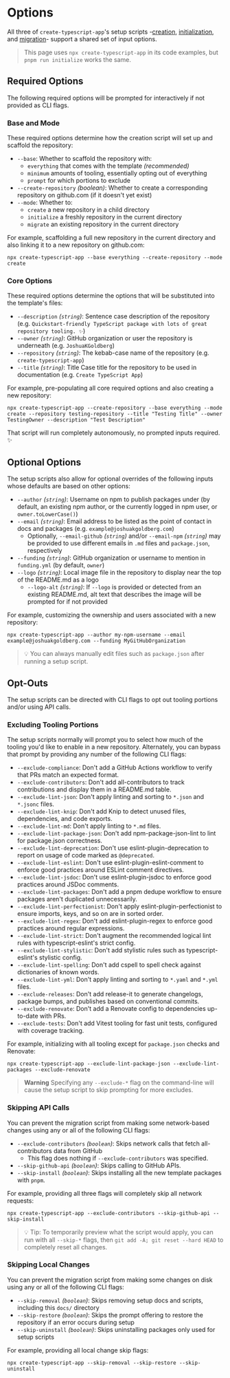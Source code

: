 # Options

All three of `create-typescript-app`'s setup scripts -[creation](./Creation.md), [initialization](./Initialization.md), and [migration](./Migration.md)- support a shared set of input options.

> This page uses `npx create-typescript-app` in its code examples, but `pnpm run initialize` works the same.

## Required Options

The following required options will be prompted for interactively if not provided as CLI flags.

### Base and Mode

These required options determine how the creation script will set up and scaffold the repository:

- `--base`: Whether to scaffold the repository with:
  - `everything` that comes with the template _(recommended)_
  - `minimum` amounts of tooling, essentially opting out of everything
  - `prompt` for which portions to exclude
- `--create-repository` _(boolean)_: Whether to create a corresponding repository on github.com (if it doesn't yet exist)
- `--mode`: Whether to:
  - `create` a new repository in a child directory
  - `initialize` a freshly repository in the current directory
  - `migrate` an existing repository in the current directory

For example, scaffolding a full new repository in the current directory and also linking it to a new repository on github.com:

```shell
npx create-typescript-app --base everything --create-repository --mode create
```

### Core Options

These required options determine the options that will be substituted into the template's files:

- `--description` _(`string`)_: Sentence case description of the repository (e.g. `Quickstart-friendly TypeScript package with lots of great repository tooling. ✨`)
- `--owner` _(`string`)_: GitHub organization or user the repository is underneath (e.g. `JoshuaKGoldberg`)
- `--repository` _(`string`)_: The kebab-case name of the repository (e.g. `create-typescript-app`)
- `--title` _(`string`)_: Title Case title for the repository to be used in documentation (e.g. `Create TypeScript App`)

For example, pre-populating all core required options and also creating a new repository:

```shell
npx create-typescript-app --create-repository --base everything --mode create --repository testing-repository --title "Testing Title" --owner TestingOwner --description "Test Description"
```

That script will run completely autonomously, no prompted inputs required. ✨

## Optional Options

The setup scripts also allow for optional overrides of the following inputs whose defaults are based on other options:

- `--author` _(`string`)_: Username on npm to publish packages under (by default, an existing npm author, or the currently logged in npm user, or `owner.toLowerCase()`)
- `--email` _(`string`)_: Email address to be listed as the point of contact in docs and packages (e.g. `example@joshuakgoldberg.com`)
  - Optionally, `--email-github` _(`string`)_ and/or `--email-npm` _(`string`)_ may be provided to use different emails in `.md` files and `package.json`, respectively
- `--funding` _(`string`)_: GitHub organization or username to mention in `funding.yml` (by default, `owner`)
- `--logo` _(`string`)_: Local image file in the repository to display near the top of the README.md as a logo
  - `--logo-alt` _(`string`)_: If `--logo` is provided or detected from an existing README.md, alt text that describes the image will be prompted for if not provided

For example, customizing the ownership and users associated with a new repository:

```shell
npx create-typescript-app --author my-npm-username --email example@joshuakgoldberg.com --funding MyGitHubOrganization
```

> 💡 You can always manually edit files such as `package.json` after running a setup script.

## Opt-Outs

The setup scripts can be directed with CLI flags to opt out tooling portions and/or using API calls.

### Excluding Tooling Portions

The setup scripts normally will prompt you to select how much of the tooling you'd like to enable in a new repository.
Alternately, you can bypass that prompt by providing any number of the following CLI flags:

- `--exclude-compliance`: Don't add a GitHub Actions workflow to verify that PRs match an expected format.
- `--exclude-contributors`: Don't add all-contributors to track contributions and display them in a README.md table.
- `--exclude-lint-json`: Don't apply linting and sorting to `*.json` and `*.jsonc` files.
- `--exclude-lint-knip`: Don't add Knip to detect unused files, dependencies, and code exports.
- `--exclude-lint-md`: Don't apply linting to `*.md` files.
- `--exclude-lint-package-json`: Don't add npm-package-json-lint to lint for package.json correctness.
- `--exclude-lint-deprecation`: Don't use eslint-plugin-deprecation to report on usage of code marked as `@deprecated`.
- `--exclude-lint-eslint`: Don't use eslint-plugin-eslint-comment to enforce good practices around ESLint comment directives.
- `--exclude-lint-jsdoc`: Don't use eslint-plugin-jsdoc to enforce good practices around JSDoc comments.
- `--exclude-lint-packages`: Don't add a pnpm dedupe workflow to ensure packages aren't duplicated unnecessarily.
- `--exclude-lint-perfectionist`: Don't apply eslint-plugin-perfectionist to ensure imports, keys, and so on are in sorted order.
- `--exclude-lint-regex`: Don't add eslint-plugin-regex to enforce good practices around regular expressions.
- `--exclude-lint-strict`: Don't augment the recommended logical lint rules with typescript-eslint's strict config.
- `--exclude-lint-stylistic`: Don't add stylistic rules such as typescript-eslint's stylistic config.
- `--exclude-lint-spelling`: Don't add cspell to spell check against dictionaries of known words.
- `--exclude-lint-yml`: Don't apply linting and sorting to `*.yaml` and `*.yml` files.
- `--exclude-releases`: Don't add release-it to generate changelogs, package bumps, and publishes based on conventional commits.
- `--exclude-renovate`: Don't add a Renovate config to dependencies up-to-date with PRs.
- `--exclude-tests`: Don't add Vitest tooling for fast unit tests, configured with coverage tracking.

For example, initializing with all tooling except for `package.json` checks and Renovate:

```shell
npx create-typescript-app --exclude-lint-package-json --exclude-lint-packages --exclude-renovate
```

> **Warning**
> Specifying any `--exclude-*` flag on the command-line will cause the setup script to skip prompting for more excludes.

### Skipping API Calls

You can prevent the migration script from making some network-based changes using any or all of the following CLI flags:

- `--exclude-contributors` _(`boolean`)_: Skips network calls that fetch all-contributors data from GitHub
  - This flag does nothing if `--exclude-contributors` was specified.
- `--skip-github-api` _(`boolean`)_: Skips calling to GitHub APIs.
- `--skip-install` _(`boolean`)_: Skips installing all the new template packages with `pnpm`.

For example, providing all three flags will completely skip all network requests:

```shell
npx create-typescript-app --exclude-contributors --skip-github-api --skip-install
```

> 💡 Tip: To temporarily preview what the script would apply, you can run with all `--skip-*` flags, then `git add -A; git reset --hard HEAD` to completely reset all changes.

### Skipping Local Changes

You can prevent the migration script from making some changes on disk using any or all of the following CLI flags:

- `--skip-removal` _(`boolean`)_: Skips removing setup docs and scripts, including this `docs/` directory
- `--skip-restore` _(`boolean`)_: Skips the prompt offering to restore the repository if an error occurs during setup
- `--skip-uninstall` _(`boolean`)_: Skips uninstalling packages only used for setup scripts

For example, providing all local change skip flags:

```shell
npx create-typescript-app --skip-removal --skip-restore --skip-uninstall
```
